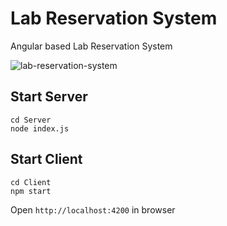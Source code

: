 # Lab Reservation System

Angular based Lab Reservation System

![lab-reservation-system](https://user-images.githubusercontent.com/2020370/44951506-cdb5e980-ae83-11e8-8360-b04b7893ea32.jpg)


## Start Server
```
cd Server
node index.js
```

## Start Client
```
cd Client
npm start
```
Open `http://localhost:4200` in browser
